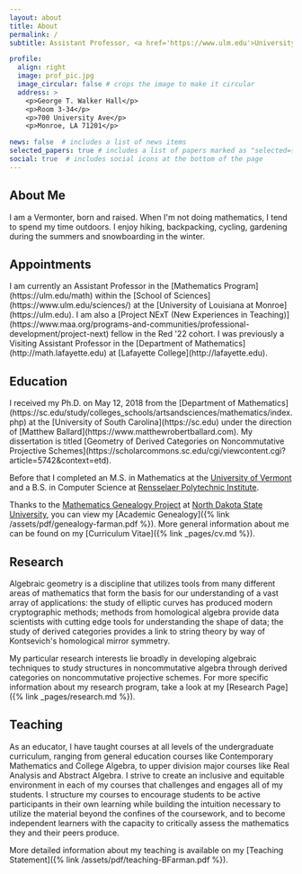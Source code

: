 ```yaml
---
layout: about
title: About
permalink: /
subtitle: Assistant Professor, <a href='https://www.ulm.edu'>University of Louisiana at Monroe</a>.

profile:
  align: right
  image: prof_pic.jpg
  image_circular: false # crops the image to make it circular
  address: >
    <p>George T. Walker Hall</p>
    <p>Room 3-34</p>
    <p>700 University Ave</p>
    <p>Monroe, LA 71201</p>

news: false  # includes a list of news items
selected_papers: true # includes a list of papers marked as "selected={true}"
social: true  # includes social icons at the bottom of the page
---
```

<h2>About Me</h2>
I am a Vermonter, born and raised.
When I'm not doing mathematics, I tend to spend my time outdoors.
I enjoy hiking, backpacking, cycling, gardening during the summers and snowboarding in the winter.

<h2>Appointments</h2>
I am currently an Assistant Professor <!-- and the Capital One Endowed Professor of Mathematics --> in the [Mathematics Program](https://ulm.edu/math) within the [School of Sciences](https://www.ulm.edu/sciences/) at the [University of Louisiana at Monroe](https://ulm.edu).
I am also a [Project NExT (New Experiences in Teaching)](https://www.maa.org/programs-and-communities/professional-development/project-next) fellow in the Red '22 cohort.
I was previously a Visiting Assistant Professor in the [Department of Mathematics](http://math.lafayette.edu) at [Lafayette College](http://lafayette.edu).

<h2>Education</h2>
I received my Ph.D. on May 12, 2018 from the [Department of Mathematics](https://sc.edu/study/colleges_schools/artsandsciences/mathematics/index.php) at the [University of South Carolina](https://sc.edu) under the direction of [Matthew Ballard](https://www.matthewrobertballard.com). My dissertation is titled [Geometry of Derived Categories on Noncommutative Projective Schemes](https://scholarcommons.sc.edu/cgi/viewcontent.cgi?article=5742&context=etd).

Before that I completed an M.S. in Mathematics at the [University of Vermont](https://uvm.edu) and a B.S. in Computer Science at [Rensselaer Polytechnic Institute](https://rpi.edu).

Thanks to the [Mathematics Genealogy Project](https://www.genealogy.math.ndsu.nodak.edu/) at [North Dakota State University](https://www.ndsu.edu/math/), you can view my [Academic Genealogy]({% link /assets/pdf/genealogy-farman.pdf %}).
More general information about me can be found on my [Curriculum Vitae]({% link _pages/cv.md %}).

<h2>Research</h2>
Algebraic geometry is a discipline that utilizes tools from many different areas of mathematics that form the basis for our understanding of a vast array of applications: the study of elliptic curves has produced modern cryptographic methods; methods from homological algebra provide data scientists with cutting edge tools for understanding the shape of data; the study of derived categories provides a link to string theory by way of Kontsevich's homological mirror symmetry.

My particular research interests lie broadly in developing algebraic techniques to study structures in noncommutative algebra through derived categories on noncommutative projective schemes.
For more specific information about my research program, take a look at my [Research Page]({% link _pages/research.md %}).

<h2>Teaching</h2>
As an educator, I have taught courses at all levels of the undergraduate curriculum, ranging from general education courses like Contemporary Mathematics and College Algebra, to upper division major courses like Real Analysis and Abstract Algebra.
I strive to create an inclusive and equitable environment in each of my courses that challenges and engages all of my students.
I structure my courses to encourage students to be active participants in their own learning while building the intuition necessary to utilize the material beyond the confines of the coursework, and to become independent learners with the capacity to critically assess the mathematics they and their peers produce.

More detailed information about my teaching is available on my [Teaching Statement]({% link /assets/pdf/teaching-BFarman.pdf %}).
